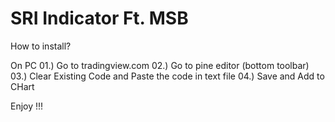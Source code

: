 # SRI Indicator Ft. MSB
 
How to install?

On PC
01.) Go to tradingview.com
02.) Go to pine editor (bottom toolbar)
03.) Clear Existing Code and Paste the code in text file
04.) Save and Add to CHart

Enjoy !!!
